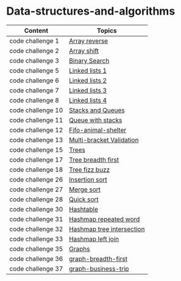 # Data-structures-and-algorithms

| Content           | Topics                                                                           |
| ----------------- | -------------------------------------------------------------------------------- |
| code challenge 1  | [Array reverse](challenges/array_reverse/README.md)                              |
| code challenge 2  | [Array shift](challenges/array_shift/README.md)                                  |
| code challenge 3  | [Binary Search](challenges/array_binary_search/README.md)                        |
| code challenge 5  | [Linked lists 1](Data_Structures/linked_list/README.md)                          |
| code challenge 6  | [Linked lists 2](Data_Structures/README.md)                                      |
| code challenge 7  | [Linked lists 3](Data_Structures/readme.md)                                      |
| code challenge 8  | [Linked lists 4](Data_Structures/ll_zip/README.md)                               |
| code challenge 10 | [Stacks and Queues](Data_Structures/stacks_and_queues/README.md)                 |
| code challenge 11 | [Queue with stacks](Data_Structures/queue_with_stacks/README.md)                 |
| code challenge 12 | [Fifo-animal-shelter](challenges/fifo_animal_shelter/README.md)                  |
| code challenge 13 | [Multi-bracket Validation](challenges/multi_bracket_validation/README.md)        |
| code challenge 15 | [Trees](Data_Structures/trees/README.md)                                         |
| code challenge 17 | [Tree breadth first](Data_Structures/tree-breadth-first/README.md)               |
| code challenge 18 | [Tree fizz buzz](Data_Structures/tree_fizz_buzz/README.md)                       |
| code challenge 26 | [Insertion sort](insertionsort/README.md)                                        |
| code challenge 27 | [Merge sort](merge-sort/README.md)                                               |
| code challenge 28 | [Quick sort](quick_sort/README.md)                                               |
| code challenge 30 | [Hashtable](hashtable/README.md)                                                 |
| code challenge 31 | [Hashmap repeated word](hashmap-repeated-word/README.md)                         |
| code challenge 32 | [Hashmap tree intersection](Data_Structures/hashmap-tree-intersection/README.md) |
| code challenge 33 | [Hashmap left join](hashmap-left-join/README.md)                                 |
| code challenge 35 | [Graphs](Data_Structures/graph/README.md)                                        |
| code challenge 36 | [graph-breadth-first](graph-breadth-first/README.md)                             |
| code challenge 37 | [graph-business-trip](graph_business_trip/README.md)                             |